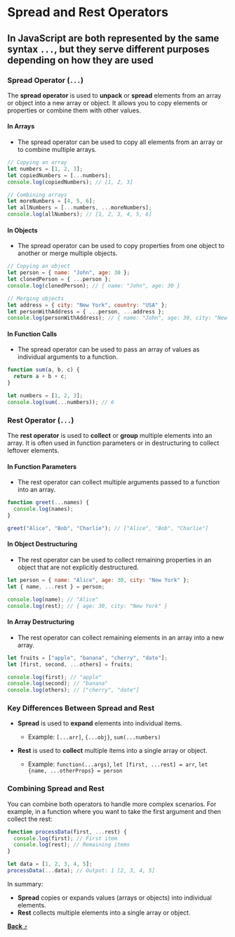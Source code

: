# **Spread and Rest Operators**

## In JavaScript are both represented by the same syntax `...`, but they serve different purposes depending on how they are used

### Spread Operator (`...`)

The **spread operator** is used to **unpack** or **spread** elements from an array or object into a new array or object. It allows you to copy elements or properties or combine them with other values.

#### In Arrays

- The spread operator can be used to copy all elements from an array or to combine multiple arrays.

```js
// Copying an array
let numbers = [1, 2, 3];
let copiedNumbers = [...numbers];
console.log(copiedNumbers); // [1, 2, 3]

// Combining arrays
let moreNumbers = [4, 5, 6];
let allNumbers = [...numbers, ...moreNumbers];
console.log(allNumbers); // [1, 2, 3, 4, 5, 6]
```

#### In Objects

- The spread operator can be used to copy properties from one object to another or merge multiple objects.

```js
// Copying an object
let person = { name: "John", age: 30 };
let clonedPerson = { ...person };
console.log(clonedPerson); // { name: "John", age: 30 }

// Merging objects
let address = { city: "New York", country: "USA" };
let personWithAddress = { ...person, ...address };
console.log(personWithAddress); // { name: "John", age: 30, city: "New York", country: "USA" }
```

#### In Function Calls

- The spread operator can be used to pass an array of values as individual arguments to a function.

```js
function sum(a, b, c) {
  return a + b + c;
}

let numbers = [1, 2, 3];
console.log(sum(...numbers)); // 6
```

### Rest Operator (`...`)

The **rest operator** is used to **collect** or **group** multiple elements into an array. It is often used in function parameters or in destructuring to collect leftover elements.

#### In Function Parameters

- The rest operator can collect multiple arguments passed to a function into an array.

```js
function greet(...names) {
  console.log(names);
}

greet("Alice", "Bob", "Charlie"); // ["Alice", "Bob", "Charlie"]
```

#### In Object Destructuring

- The rest operator can be used to collect remaining properties in an object that are not explicitly destructured.

```js
let person = { name: "Alice", age: 30, city: "New York" };
let { name, ...rest } = person;

console.log(name); // "Alice"
console.log(rest); // { age: 30, city: "New York" }
```

#### In Array Destructuring

- The rest operator can collect remaining elements in an array into a new array.

```js
let fruits = ["apple", "banana", "cherry", "date"];
let [first, second, ...others] = fruits;

console.log(first); // "apple"
console.log(second); // "banana"
console.log(others); // ["cherry", "date"]
```

### Key Differences Between Spread and Rest

- **Spread** is used to **expand** elements into individual items.

  - Example: `[...arr]`, `{...obj}`, `sum(...numbers)`

- **Rest** is used to **collect** multiple items into a single array or object.
  - Example: `function(...args)`, `let [first, ...rest] = arr`, `let {name, ...otherProps} = person`

### Combining Spread and Rest

You can combine both operators to handle more complex scenarios. For example, in a function where you want to take the first argument and then collect the rest:

```js
function processData(first, ...rest) {
  console.log(first); // First item
  console.log(rest); // Remaining items
}

let data = [1, 2, 3, 4, 5];
processData(...data); // Output: 1 [2, 3, 4, 5]
```

In summary:

- **Spread** copies or expands values (arrays or objects) into individual elements.
- **Rest** collects multiple elements into a single array or object.

[**Back** ⤴️](https://github.com/Stei-ITstudents/Javascript-Concepts_Before-ReactJs/tree/main)
